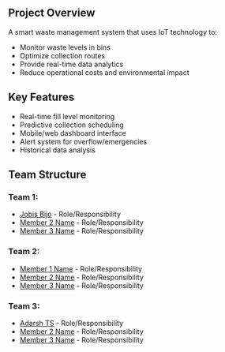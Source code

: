 ## Project Overview
A smart waste management system that uses IoT technology to:
- Monitor waste levels in bins
- Optimize collection routes
- Provide real-time data analytics
- Reduce operational costs and environmental impact

## Key Features
- Real-time fill level monitoring
- Predictive collection scheduling
- Mobile/web dashboard interface
- Alert system for overflow/emergencies
- Historical data analysis

## Team Structure

### Team 1: 
- [Jobis Bijo](https://github.com/me-jobis) - Role/Responsibility
- [Member 2 Name](github-profile-link) - Role/Responsibility
- [Member 3 Name](github-profile-link) - Role/Responsibility

### Team 2: 
- [Member 1 Name](https://github.com/adarshts101) - Role/Responsibility
- [Member 2 Name](github-profile-link) - Role/Responsibility
- [Member 3 Name](github-profile-link) - Role/Responsibility

### Team 3: 
- [Adarsh TS](github-profile-link) - Role/Responsibility
- [Member 2 Name](github-profile-link) - Role/Responsibility
- [Member 3 Name](github-profile-link) - Role/Responsibility


